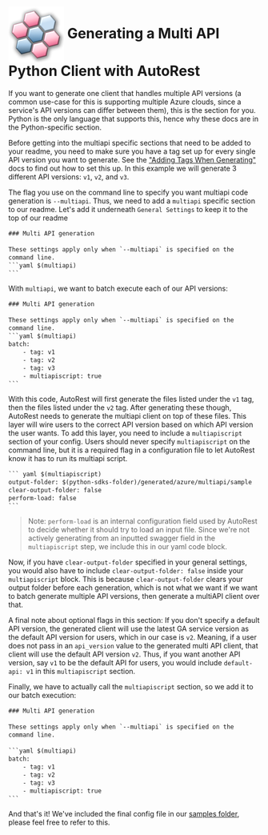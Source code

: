 # <img align="center" src="../images/logo.png">  Generating a Multi API Python Client with AutoRest

If you want to generate one client that handles multiple API versions (a common use-case for this is supporting multiple Azure clouds, since a service's API versions can differ between them), this is the section for you. Python is the only language that supports this, hence why these docs are in the Python-specific section.

Before getting into the multiapi specific sections that need to be added to your readme, you need to make sure you have a tag set up for every single API version you want to generate. See the ["Adding Tags When Generating"][tags] docs to find out how to set this up. In this example we will generate 3 different API versions: `v1`, `v2`, and `v3`.

The flag you use on the command line to specify you want multiapi code generation is `--multiapi`. Thus, we need to add a `multiapi` specific section to our readme.
Let's add it underneath `General Settings` to keep it to the top of our readme

````
### Multi API generation

These settings apply only when `--multiapi` is specified on the command line.
```yaml $(multiapi)
```
````

With `multiapi`, we want to batch execute each of our API versions:

````
### Multi API generation

These settings apply only when `--multiapi` is specified on the command line.
```yaml $(multiapi)
batch:
    - tag: v1
    - tag: v2
    - tag: v3
    - multiapiscript: true
```
````

With this code, AutoRest will first generate the files listed under the `v1` tag, then the files listed under the `v2` tag.
After generating these though, AutoRest needs to generate the multiapi client on top of these files. This layer will wire users
to the correct API version based on which API version the user wants. To add this layer, you need to include a `multiapiscript` section
of your config. Users should never specify `multiapiscript` on the command line, but it is a required flag in a configuration
file to let AutoRest know it has to run its multiapi script.

````
``` yaml $(multiapiscript)
output-folder: $(python-sdks-folder)/generated/azure/multiapi/sample
clear-output-folder: false
perform-load: false
```
````

> Note: `perform-load` is an internal configuration field used by AutoRest to decide whether it should try to load an input file. Since we're not actively generating
> from an inputted swagger field in the `multiapiscript` step, we include this in our yaml code block.

Now, if you have `clear-output-folder` specified in your general settings, you would also have to include `clear-output-folder: false` inside
your `multiapiscript` block. This is because `clear-output-folder` clears your output folder before each generation, which is not what we want
if we want to batch generate multiple API versions, then generate a multiAPI client over that.

A final note about optional flags in this section: If you don't specify a default API version, the generated client will use the latest GA service version as the default API version for users, which in our case is `v2`. Meaning, if a user does not pass in an `api_version` value to the generated multi API client, that client will use the default API version `v2`. Thus, if you want another API version, say `v1` to be the default API for users, you would include `default-api: v1` in this `multiapiscript` section.

Finally, we have to actually call the `multiapiscript` section, so we add it to our batch execution:

````
### Multi API generation

These settings apply only when `--multiapi` is specified on the command line.

```yaml $(multiapi)
batch:
    - tag: v1
    - tag: v2
    - tag: v3
    - multiapiscript: true
```
````

And that's it! We've included the final config file in our [samples folder][samples], please feel free to refer to this.

<!-- LINKS -->
[tags]: https://github.com/Azure/autorest/tree/master/docs/generate/readme.md#adding-tags-when-generating
[samples]: https://github.com/Azure/autorest.python/blob/autorestv3/packages/autorest.python/samples/specification/multiapi/readme.md
